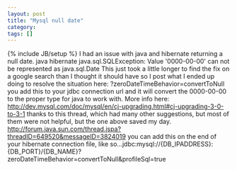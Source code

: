```yaml
---
layout: post
title: "Mysql null date"
category:
tags: []
---
```

{% include JB/setup %}
I had an issue with java and hibernate returning a null date.    java hibernate java.sql.SQLException: Value '0000-00-00' can not be represented as java.sql.Date    This just took a little longer to find the fix on a google search than I thought it should have so I post what I ended up doing to resolve the situation here:    ?zeroDateTimeBehavior=convertToNull    you add this to your jdbc connection url and it will convert the 0000-00-00 to the proper type for java to work with.    More info here:    http://dev.mysql.com/doc/mysql/en/cj-upgrading.html#cj-upgrading-3-0-to-3-1    thanks to this thread, which had many other suggestions, but most of them were not helpful, but the one above saved my day.    http://forum.java.sun.com/thread.jspa?threadID=649520&messageID=3824019    you can add this on the end of your hibernate connection file, like so...<property name="hibernate.connection.url">jdbc:mysql://{DB_IPADDRESS}:{DB_PORT}/{DB_NAME}?zeroDateTimeBehavior=convertToNull&amp;profileSql=true</property>
